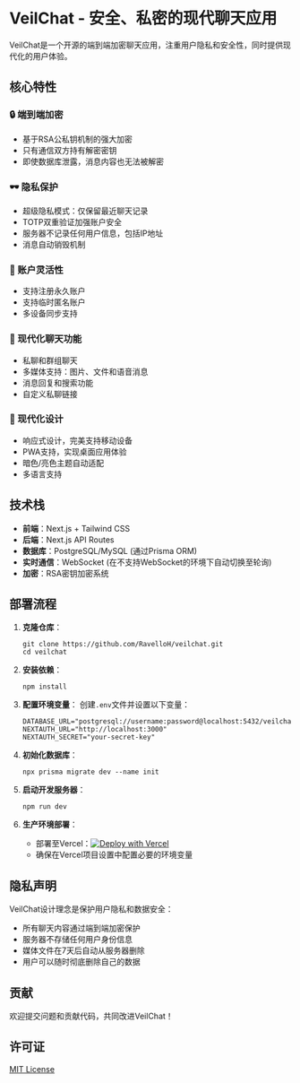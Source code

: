 # VeilChat - 安全、私密的现代聊天应用

VeilChat是一个开源的端到端加密聊天应用，注重用户隐私和安全性，同时提供现代化的用户体验。

## 核心特性

### 🔒 端到端加密
- 基于RSA公私钥机制的强大加密
- 只有通信双方持有解密密钥
- 即使数据库泄露，消息内容也无法被解密

### 🕶️ 隐私保护
- 超级隐私模式：仅保留最近聊天记录
- TOTP双重验证加强账户安全
- 服务器不记录任何用户信息，包括IP地址
- 消息自动销毁机制

### 👤 账户灵活性
- 支持注册永久账户
- 支持临时匿名账户
- 多设备同步支持

### 💬 现代化聊天功能
- 私聊和群组聊天
- 多媒体支持：图片、文件和语音消息
- 消息回复和搜索功能
- 自定义私聊链接

### 📱 现代化设计
- 响应式设计，完美支持移动设备
- PWA支持，实现桌面应用体验
- 暗色/亮色主题自动适配
- 多语言支持

## 技术栈

- **前端**：Next.js + Tailwind CSS
- **后端**：Next.js API Routes
- **数据库**：PostgreSQL/MySQL (通过Prisma ORM)
- **实时通信**：WebSocket (在不支持WebSocket的环境下自动切换至轮询)
- **加密**：RSA密钥加密系统

## 部署流程

1. **克隆仓库**：
   ```
   git clone https://github.com/RavelloH/veilchat.git
   cd veilchat
   ```

2. **安装依赖**：
   ```
   npm install
   ```

3. **配置环境变量**：
   创建`.env`文件并设置以下变量：
   ```
   DATABASE_URL="postgresql://username:password@localhost:5432/veilchat"
   NEXTAUTH_URL="http://localhost:3000"
   NEXTAUTH_SECRET="your-secret-key"
   ```

4. **初始化数据库**：
   ```
   npx prisma migrate dev --name init
   ```

5. **启动开发服务器**：
   ```
   npm run dev
   ```

6. **生产环境部署**：
   - 部署至Vercel：[![Deploy with Vercel](https://vercel.com/button)](https://vercel.com/new/clone?repository-url=https%3A%2F%2Fgithub.com%2FRavelloH%2Fveilchat)
   - 确保在Vercel项目设置中配置必要的环境变量

## 隐私声明

VeilChat设计理念是保护用户隐私和数据安全：
- 所有聊天内容通过端到端加密保护
- 服务器不存储任何用户身份信息
- 媒体文件在7天后自动从服务器删除
- 用户可以随时彻底删除自己的数据

## 贡献

欢迎提交问题和贡献代码，共同改进VeilChat！

## 许可证

[MIT License](LICENSE)
